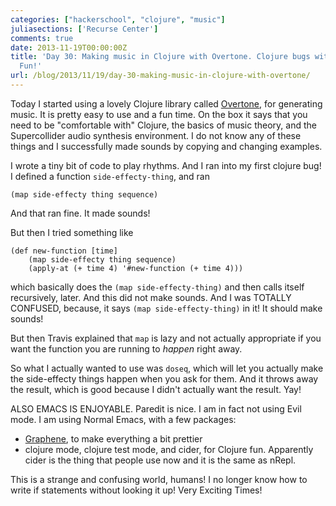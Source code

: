 ```yaml
---
categories: ["hackerschool", "clojure", "music"]
juliasections: ['Recurse Center']
comments: true
date: 2013-11-19T00:00:00Z
title: 'Day 30: Making music in Clojure with Overtone. Clojure bugs with laziness!
  Fun!'
url: /blog/2013/11/19/day-30-making-music-in-clojure-with-overtone/
---
```


Today I started using a lovely Clojure library called
[Overtone](http://overtone.github.io/), for generating music. It is
pretty easy to use and a fun time. On the box it says that you need to
be "comfortable with" Clojure, the basics of music theory, and the
Supercollider audio synthesis environment. I do not know any of these
things and I successfully made sounds by copying and changing
examples. 

I wrote a tiny bit of code to play rhythms. And I ran into my first
clojure bug! I defined a function `side-effecty-thing`, and ran

~~~
(map side-effecty thing sequence)
~~~

And that ran fine. It made sounds!

But then I tried something like

~~~
(def new-function [time]
    (map side-effecty thing sequence)
    (apply-at (+ time 4) '#new-function (+ time 4)))
~~~

which basically does the `(map side-effecty-thing)` and then calls
itself recursively, later. And this did not make sounds. And I was
TOTALLY CONFUSED, because, it says `(map side-effecty-thing)` in it!
It should make sounds! 

But then Travis explained that `map` is lazy and not actually
appropriate if you want the function you are running to *happen* right
away.

So what I actually wanted to use was `doseq`, which will let you
actually make the side-effecty things happen when you ask for them.
And it throws away the result, which is good because I didn't actually
want the result. Yay!

ALSO EMACS IS ENJOYABLE. Paredit is nice. I am in fact not using Evil
mode. I am using Normal Emacs, with a few packages:

* [Graphene](https://github.com/rdallasgray/graphene), to make
  everything a bit prettier
* clojure mode, clojure test mode, and cider, for Clojure fun.
  Apparently cider is the thing that people use now and it is the same
  as nRepl.

This is a strange and confusing world, humans! I no longer know how to
write if statements without looking it up! Very Exciting Times!
